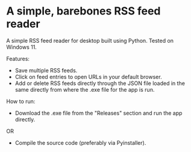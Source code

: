 # A simple, barebones RSS feed reader
A simple RSS feed reader for desktop built using Python. Tested on Windows 11.

Features:
- Save multiple RSS feeds.
- Click on feed entries to open URLs in your default browser.
- Add or delete RSS feeds directly through the JSON file loaded in the same directly from where the .exe file for the app is run.

How to run:
- Download the .exe file from the "Releases" section and run the app directly.

OR

- Compile the source code (preferably via Pyinstaller).
